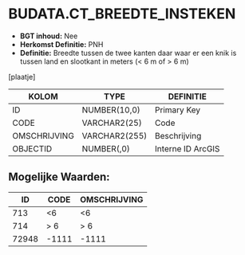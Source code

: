 ﻿# BUDATA.CT_BREEDTE_INSTEKEN


* __BGT inhoud:__ Nee
* __Herkomst Definitie:__ PNH
* __Definitie:__ Breedte tussen de twee kanten daar waar er een knik is tussen land en slootkant in meters (< 6 m of > 6 m)

[plaatje]


|KOLOM                           	|TYPE          	|DEFINITIE|
|------                          	|----          	|-----    |
|ID                              	|NUMBER(10,0)  	|Primary Key|
|CODE                            	|VARCHAR2(25)  	|Code|
|OMSCHRIJVING                    	|VARCHAR2(255) 	|Beschrijving|
|OBJECTID                        	|NUMBER(,0)    	|Interne ID ArcGIS|


## Mogelijke Waarden:

|ID                              	|CODE          	|OMSCHRIJVING|
|------                          	|----          	|-----    |
|713|<6|<6|
|714|> 6|> 6|
|72948|-1111|-1111|
